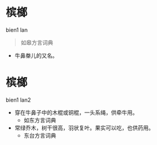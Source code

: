 

# 槟榔
bien1 lan
> 如皋方言词典
- 牛鼻桊儿的又名。



# 槟榔
bien1 lan2
+ 穿在牛鼻子中的木棍或铜棍，一头系绳，供牵牛用。
  * 如东方言词典
+ 常绿乔木，树干很高，羽状复叶。果实可以吃，也供药用。
  * 东台方言词典
